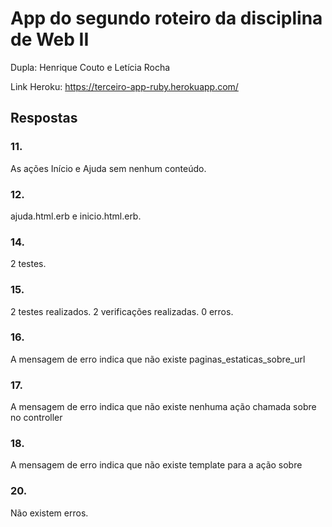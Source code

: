 # App do segundo roteiro da disciplina de Web II

Dupla: Henrique Couto e Letícia Rocha

Link Heroku: https://terceiro-app-ruby.herokuapp.com/

## Respostas

### 11.

As ações Início e Ajuda sem nenhum conteúdo.

### 12.

ajuda.html.erb e inicio.html.erb.

### 14.

2 testes.

### 15.

2 testes realizados. 2 verificações realizadas. 0 erros.

### 16.

A mensagem de erro indica que não existe paginas_estaticas_sobre_url

### 17.

A mensagem de erro indica que não existe nenhuma ação chamada sobre no controller

### 18.

A mensagem de erro indica que não existe template para a ação sobre

### 20.

Não existem erros.
